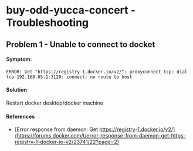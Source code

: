 # buy-odd-yucca-concert - Troubleshooting

## Problem 1 - Unable to connect to docket

#### Symptom:

```shell
ERROR: Get "https://registry-1.docker.io/v2/": proxyconnect tcp: dial tcp 192.168.65.1:3128: connect: no route to host
```

#### Solution

Restart docker desktop/docker machine

#### References

- [Error response from daemon: Get https://registry-1.docker.io/v2/](https://forums.docker.com/t/error-response-from-daemon-get-https-registry-1-docker-io-v2/23741/22?page=2)